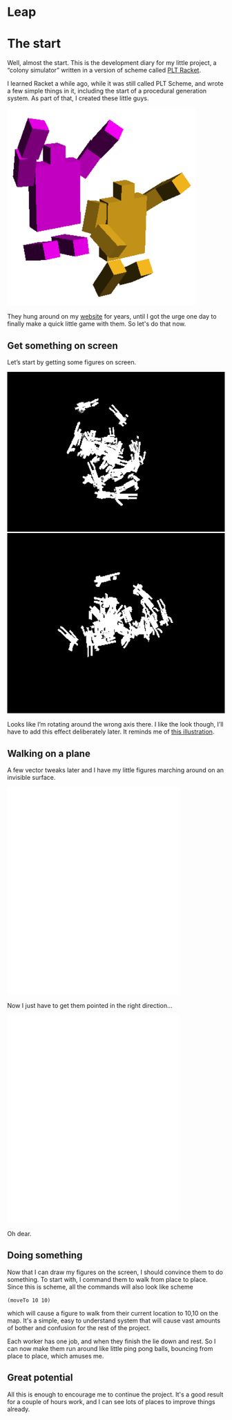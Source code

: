 # Leap

# The start

Well, almost the start.  This is the development diary for my little project, a “colony simulator” written in a version of scheme called [PLT Racket](http://rosettacode.org/wiki/A*_search_algorithm#Racket).

I learned Racket a while ago, while it was still called PLT Scheme, and wrote a few simple things in it, including the start of a procedural generation system.  As part of that, I created these little guys.

![Leaping figures](ohyeah.png)

They hung around on my [website](http://praeceptamachinae.com/) for years, until I got the urge one day to finally make a quick little game with them.  So let's do that now.


## Get something on screen

Let’s start by getting some figures on screen.

![Figures](flyingfigures1.png)
![Figures](flyingfigures2.png)

Looks like I’m rotating around the wrong axis there.  I like the look though, I’ll have to add this effect deliberately later.  It reminds me of [this illustration](https://commons.wikimedia.org/wiki/File:Paradiso_Canto_31.jpg).

## Walking on a plane

A few vector tweaks later and I have my little figures marching around on an invisible surface.

<embed src="walkingbackwards2.webm" width="400" height="480" controller="true">

Now I just have to get them pointed in the right direction…

<embed src="swimming.webm" width="400" height="480" controller="true">

Oh dear.

## Doing something

Now that I can draw my figures on the screen, I should convince them to do something.  To start with, I command them to walk from place to place.  Since this is scheme, all the commands will also look like scheme

    (moveTo 10 10)
	
which will cause a figure to walk from their current location to 10,10 on the map.  It's a simple, easy to understand system that will cause vast amounts of bother and confusion for the rest of the project.

Each worker has one job, and when they finish the lie down and rest.  So I can now make them run around like little ping pong balls, bouncing from place to place, which amuses me.

## Great potential

All this is enough to encourage me to continue the project.  It's a good result for a couple of hours work, and I can see lots of places to improve things already.

